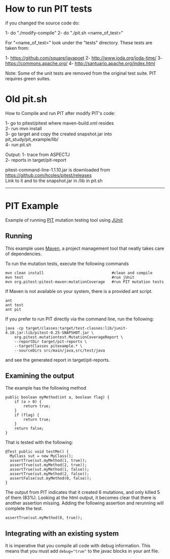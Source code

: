 How to run PIT tests
====================
if you changed the source code do:

1- do "./modify-compile"
2- do "./pit.sh <name_of_test>"

For "<name_of_test>" look under the "tests" directory. These tests are taken from:

1- https://github.com/square/javapoet
2- http://www.joda.org/joda-time/
3- https://commons.apache.org/
4- http://santuario.apache.org/index.html

Note: Some of the unit tests are removed from the original test suite. PIT requires 
green suites. 

Old pit.sh
==========

How to Compile and run PIT after modify PIT's code:

1- go to pitest/pitest where  maven-build.xml resides <br>
2- run mvn install <br>
3- go target and copy the created snapshot.jar into pit_study/pit_example/lib/  <br>
4- run pit.sh <br>

Output: 
1- trace from ASPECTJ <br>
2- reports in target/pit-report <br>

pitest-command-line-1.1.10.jar is downloaded from https://github.com/hcoles/pitest/releases <br>
Link to it and to the snapshot.jar in /lib in pit.sh
<hr>

PIT Example
===========

Example of running [PIT](http://pitest.org/) mutation testing tool using
[JUnit](http://www.junit.org/)

Running
-------

This example uses [Maven](http://maven.apache.org/), a project management
tool that neatly takes care of dependencies.

To run the mutation tests, execute the following commands

    mvn clean install                              #clean and compile
    mvn test                                       #run jUnit
    mvn org.pitest:pitest-maven:mutationCoverage   #run PIT mutation tests

If Maven is not available on your system, there is a provided ant script.

    ant
    ant test
    ant pit

If you prefer to run PIT directly via the command line, run the following:

    java -cp target/classes:target/test-classes:lib/junit-4.10.jar:lib/pitest-0.25-SNAPSHOT.jar \
        org.pitest.mutationtest.MutationCoverageReport \
        --reportDir target/pit-reports \
        --targetClasses pitexample.* \
        --sourceDirs src/main/java,src/test/java

and see the generated report in target/pit-reports.

Examining the output
--------------------

The example has the following method

    public boolean myMethod(int a, boolean flag) {
        if (a > 0) {
            return true;
        }
        if (flag) {
            return true;
        }
        return false;
    }

That is tested with the following:

    @Test public void testMe() {
      MyClass sut = new MyClass();
      assertTrue(sut.myMethod(1, true));
      assertTrue(sut.myMethod(2, true));
      assertTrue(sut.myMethod(1, false));
      assertTrue(sut.myMethod(2, false));
      assertFalse(sut.myMethod(0, false));
    }

The output from PIT indicates that it created 6 mutations, and only killed
5 of them (83%). Looking at the html output, it becomes clear that there is
another assertion missing. Adding the following assertion and rerunning will
complete the test.

    assertTrue(sut.myMethod(0, true));

Integrating with an existing system
-----------------------------------

It is imperative that you compile all code with debug information. This means
that you must add `debug="true"` to the javac blocks in your ant file.
